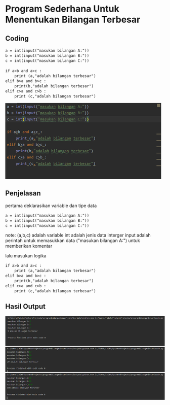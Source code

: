 # Program Sederhana Untuk Menentukan Bilangan Terbesar
## Coding
```
a = int(input("masukan bilangan A:"))
b = int(input("masukan bilangan B:"))
c = int(input("masukan bilangan C:"))

if a>b and a>c :
    print (a,"adalah bilangan terbesar")
elif b>a and b>c :
    print(b,"adalah bilangan terbesar")
elif c>a and c>b :
    print (c,"adalah bilangan terbesar")
```
![](https://github.com/fatihul-falah/labspy02/blob/master/coding.PNG)

## Penjelasan
pertama deklarasikan variable dan tipe data 
```
a = int(input("masukan bilangan A:"))
b = int(input("masukan bilangan B:"))
c = int(input("masukan bilangan C:"))
```
note:
(a,b,c) adalah variable 
int adalah jenis data interger
input adalah perintah untuk memasukkan data
("masukan bilangan A:") untuk memberikan komentar

lalu masukan logika 
```
if a>b and a>c :
    print (a,"adalah bilangan terbesar")
elif b>a and b>c :
    print(b,"adalah bilangan terbesar")
elif c>a and c>b :
    print (c,"adalah bilangan terbesar")
```
## Hasil Output
![](https://github.com/fatihul-falah/labspy02/blob/master/output%20bilangan%20A.PNG)
![](https://github.com/fatihul-falah/labspy02/blob/master/output%20bilangan%20B.PNG)
![](https://github.com/fatihul-falah/labspy02/blob/master/output%20bilangan%20C.PNG)
